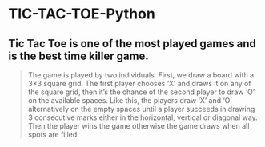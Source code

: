 # TIC-TAC-TOE-Python

## Tic Tac Toe is one of the most played games and is the best time killer game.

> The game is played by two individuals. 
 First, we draw a board with a 3×3 square grid. 
 The first player chooses ‘X’ and draws it on any of the square grid, 
 then it’s the chance of the second player to draw ‘O’ on the available spaces.
  Like this, the players draw ‘X’ and ‘O’ alternatively on the empty spaces until a player succeeds in drawing 3 consecutive marks either in the horizontal, vertical or diagonal way. Then the player wins the game otherwise the game draws when all spots are filled.
